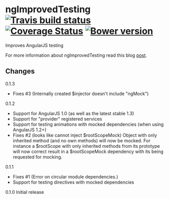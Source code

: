 # ngImprovedTesting &nbsp;[![Travis build status](https://travis-ci.org/evangalen/ng-improved-testing.png?branch=master)](https://travis-ci.org/evangalen/ng-improved-testing)&nbsp;[![Coverage Status](https://coveralls.io/repos/evangalen/ng-improved-testing/badge.png)](https://coveralls.io/r/evangalen/ng-improved-testing?branch=coveralls-setting)&nbsp;[![Bower version](https://badge.fury.io/bo/ng-improved-testing.svg)](http://badge.fury.io/bo/ng-improved-testing)

Improves AngularJS testing

For more information about ngImprovedTesting read this blog [post](http://blog.jdriven.com/2014/07/ng-improved-testing-mock-testing-for-angularjs-made-easy/).

Changes
-------
0.1.3
 - Fixes #3 (Internally created $injector doesn't include "ngMock")

0.1.2
 - Support for AngularJS 1.0 (as well as the latest stable 1.3)
 - Support for "provider" registered services
 - Support for testing animations with mocked dependencies (when using AngularJS 1.2+)
 - Fixes #2 (looks like cannot inject $rootScopeMock)
   Object with only inherited method (and no own methods) will now be mocked.
   For instance a $rootScope with only inherited methods from its prototype will now correct result in a $rootScopeMock
   dependency with its being requested for mocking.

0.1.1
 - Fixes #1 (Error on circular module dependencies.)
 - Support for testing directives with mocked dependencies

0.1.0 Initial release
